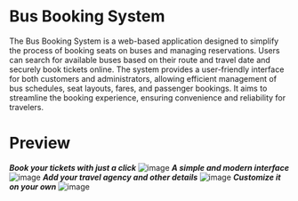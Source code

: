 # Bus Booking System
The Bus Booking System is a web-based application designed to simplify the process of booking seats on buses and managing reservations. Users can search for available buses based on their route and travel date and securely book tickets online. The system provides a user-friendly interface for both customers and administrators, allowing efficient management of bus schedules, seat layouts, fares, and passenger bookings. It aims to streamline the booking experience, ensuring convenience and reliability for travelers.
# Preview
***Book your tickets with just a click***
![image](https://github.com/Sandy-GT/Java-Projects/assets/173798200/943ddb19-0bee-4160-aeec-a5c17451467e)
***A simple and modern interface***
![image](https://github.com/Sandy-GT/Java-Projects/assets/173798200/58843880-ecb5-4fe1-812f-9c9e17efbc43)
***Add your travel agency and other details***
![image](https://github.com/Sandy-GT/Java-Projects/assets/173798200/1acaf3e3-c654-48ff-8d67-540a4afa31e6)
***Customize it on your own***
![image](https://github.com/Sandy-GT/Java-Projects/assets/173798200/5e485d38-e929-4239-8a4c-45b68bff9eda)
